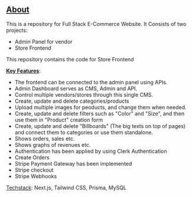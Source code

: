 <h2><ins>About</ins></h2>
This is a repository for Full Stack E-Commerce Website.
It Consists of two projects:

  -  Admin Panel for vendor
  -  Store Frontend

This repository contains the code for Store Frontend

<ins>**Key Features**</ins>:

  - The frontend can be connected to the admin panel using APIs.
  - Admin Dashboard serves as CMS, Admin and API.
  - Control multiple vendors/stores through this single CMS.
  - Create, update and delete categories/products
  - Upload multiple images for peoducts, and change them when needed.
  - Create, update and delete filters such as "Color" and "Size", and then use them in "Product" creation form
  - Create, update and delete "Billboards" (The big texts on top of pages) and connect them to categories or use them standalone.
  -  Shows orders, sales etc.
  -  Shows graphs of revenues etc.
  -  Authentication has been applied by using Clerk Authentication
  -  Create Orders
  -  Stripe Payment Gateway has been implemented
  -  Stripe checkout
  -  Stripe Webhooks

<ins>Techstack</ins>: Next.js, Tailwind CSS, Prisma, MySQL
